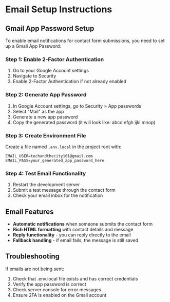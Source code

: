 # Email Setup Instructions

## Gmail App Password Setup

To enable email notifications for contact form submissions, you need to set up a Gmail App Password:

### Step 1: Enable 2-Factor Authentication
1. Go to your Google Account settings
2. Navigate to Security
3. Enable 2-Factor Authentication if not already enabled

### Step 2: Generate App Password
1. In Google Account settings, go to Security > App passwords
2. Select "Mail" as the app
3. Generate a new app password
4. Copy the generated password (it will look like: abcd efgh ijkl mnop)

### Step 3: Create Environment File
Create a file named `.env.local` in the project root with:

```
EMAIL_USER=techandthecity101@gmail.com
EMAIL_PASS=your_generated_app_password_here
```

### Step 4: Test Email Functionality
1. Restart the development server
2. Submit a test message through the contact form
3. Check your email inbox for the notification

## Email Features

- **Automatic notifications** when someone submits the contact form
- **Rich HTML formatting** with contact details and message
- **Reply functionality** - you can reply directly to the email
- **Fallback handling** - if email fails, the message is still saved

## Troubleshooting

If emails are not being sent:
1. Check that .env.local file exists and has correct credentials
2. Verify the app password is correct
3. Check server console for error messages
4. Ensure 2FA is enabled on the Gmail account
